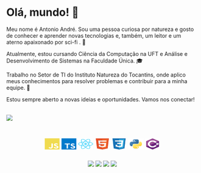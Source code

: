# Olá, mundo! 👋

Meu nome é Antonio André. Sou uma pessoa curiosa por natureza e gosto de conhecer e aprender novas tecnologias e, também, um leitor e um aterno apaixonado por sci-fi . 🚀

Atualmente, estou cursando Ciência da Computação na UFT e Análise e Desenvolvimento de Sistemas na Faculdade Única. 🎓

Trabalho no Setor de TI do Instituto Natureza do Tocantins, onde aplico meus conhecimentos para resolver problemas e contribuir para a minha equipe. 💼

Estou sempre aberto a novas ideias e oportunidades. Vamos nos conectar!

##

<picture>
  <source 
    align="center" srcset="https://github-readme-stats.vercel.app/api?username=andrebarceloschagas&show_icons=true&theme=dark"
    align="center" media="(prefers-color-scheme: dark)"
  />
  <source
    align="center" srcset="https://github-readme-stats.vercel.app/api?username=andrebarceloschagas&show_icons=true"
    align="center" media="(prefers-color-scheme: light), (prefers-color-scheme: no-preference)"
  />
  <img align="center" src="https://github-readme-stats.vercel.app/api?username=andrebarceloschagas&show_icons=true" />
</picture>

##

<div align="center" style="display: inline_block"><br>
  <img align="center" alt="andre-Js" height="30" width="40" src="https://raw.githubusercontent.com/devicons/devicon/master/icons/javascript/javascript-plain.svg">
  <img align="center" alt="andre-Ts" height="30" width="40" src="https://raw.githubusercontent.com/devicons/devicon/master/icons/typescript/typescript-plain.svg">
  <img align="center" alt="andre-React" height="30" width="40" src="https://raw.githubusercontent.com/devicons/devicon/master/icons/react/react-original.svg">
  <img align="center" alt="andre-HTML" height="30" width="40" src="https://raw.githubusercontent.com/devicons/devicon/master/icons/html5/html5-original.svg">
  <img align="center" alt="andre-CSS" height="30" width="40" src="https://raw.githubusercontent.com/devicons/devicon/master/icons/css3/css3-original.svg">
  <img align="center" alt="andre-Python" height="30" width="40" src="https://raw.githubusercontent.com/devicons/devicon/master/icons/python/python-original.svg">
  <img align="center" alt="andre-Csharp" height="30" width="40" src="https://raw.githubusercontent.com/devicons/devicon/master/icons/csharp/csharp-original.svg">
</div>
  
##


<div align="center"> 
  <a href="https://www.youtube.com/@antonioandrebarceloschagas7078/featured" target="_blank"><img src="https://img.shields.io/badge/YouTube-FF0000?style=for-the-badge&logo=youtube&logoColor=white" target="_blank"></a>
  <a href="https://instagram.com/dedelufan" target="_blank"><img src="https://img.shields.io/badge/-Instagram-%23E4405F?style=for-the-badge&logo=instagram&logoColor=white" target="_blank"></a>
  <a href = "mailto:andre.barceloschagas@gmail.com"><img src="https://img.shields.io/badge/-Gmail-%23333?style=for-the-badge&logo=gmail&logoColor=white" target="_blank"></a>
  <a href="https://www.linkedin.com/in/antonio-andr%C3%A9-chagas-18910a207/" target="_blank"><img src="https://img.shields.io/badge/-LinkedIn-%230077B5?style=for-the-badge&logo=linkedin&logoColor=white" target="_blank"></a> 
</div>
 
</div>
